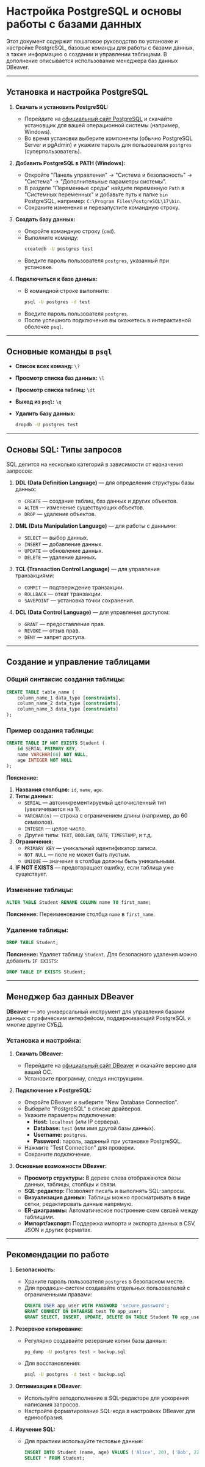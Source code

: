 # Настройка PostgreSQL и основы работы с базами данных

Этот документ содержит пошаговое руководство по установке и настройке PostgreSQL, базовые команды для работы с базами данных, а также информацию о создании и управлении таблицами. В дополнение описывается использование менеджера баз данных DBeaver.

---

## Установка и настройка PostgreSQL

1. **Скачать и установить PostgreSQL:**
   - Перейдите на [официальный сайт PostgreSQL](https://www.postgresql.org/download/) и скачайте установщик для вашей операционной системы (например, Windows).
   - Во время установки выберите компоненты (обычно PostgreSQL Server и pgAdmin) и укажите пароль для пользователя `postgres` (суперпользователь).

2. **Добавить PostgreSQL в PATH (Windows):**
   - Откройте "Панель управления" → "Система и безопасность" → "Система" → "Дополнительные параметры системы".
   - В разделе "Переменные среды" найдите переменную `Path` в "Системных переменных" и добавьте путь к папке `bin` PostgreSQL, например: `C:\Program Files\PostgreSQL\17\bin`.
   - Сохраните изменения и перезапустите командную строку.

3. **Создать базу данных:**
   - Откройте командную строку (`cmd`).
   - Выполните команду:
     ```bash
     createdb -U postgres test
     ```
   - Введите пароль пользователя `postgres`, указанный при установке.

4. **Подключиться к базе данных:**
   - В командной строке выполните:
     ```bash
     psql -U postgres -d test
     ```
   - Введите пароль пользователя `postgres`.
   - После успешного подключения вы окажетесь в интерактивной оболочке `psql`.

---

## Основные команды в `psql`

- **Список всех команд:** `\?`
- **Просмотр списка баз данных:** `\l`
- **Просмотр списка таблиц:** `\dt`
- **Выход из `psql`:** `\q`

- **Удалить базу данных:**
  ```bash
  dropdb -U postgres test
  ```

---

## Основы SQL: Типы запросов

SQL делится на несколько категорий в зависимости от назначения запросов:

1. **DDL (Data Definition Language)** — для определения структуры базы данных:
   - `CREATE` — создание таблиц, баз данных и других объектов.
   - `ALTER` — изменение существующих объектов.
   - `DROP` — удаление объектов.

2. **DML (Data Manipulation Language)** — для работы с данными:
   - `SELECT` — выбор данных.
   - `INSERT` — добавление данных.
   - `UPDATE` — обновление данных.
   - `DELETE` — удаление данных.

3. **TCL (Transaction Control Language)** — для управления транзакциями:
   - `COMMIT` — подтверждение транзакции.
   - `ROLLBACK` — откат транзакции.
   - `SAVEPOINT` — установка точки сохранения.

4. **DCL (Data Control Language)** — для управления доступом:
   - `GRANT` — предоставление прав.
   - `REVOKE` — отзыв прав.
   - `DENY` — запрет доступа.

---

## Создание и управление таблицами

### Общий синтаксис создания таблицы:

```sql
CREATE TABLE table_name (
    column_name_1 data_type [constraints],
    column_name_2 data_type [constraints],
    column_name_3 data_type [constraints]
);
```

### Пример создания таблицы:

```sql
CREATE TABLE IF NOT EXISTS Student (
    id SERIAL PRIMARY KEY,
    name VARCHAR(60) NOT NULL,
    age INTEGER NOT NULL
);
```

**Пояснение:**
1. **Названия столбцов:** `id`, `name`, `age`.
2. **Типы данных:**
   - `SERIAL` — автоинкрементируемый целочисленный тип (увеличивается на 1).
   - `VARCHAR(n)` — строка с ограничением длины (например, до 60 символов).
   - `INTEGER` — целое число.
   - Другие типы: `TEXT`, `BOOLEAN`, `DATE`, `TIMESTAMP`, и т.д.
3. **Ограничения:**
   - `PRIMARY KEY` — уникальный идентификатор записи.
   - `NOT NULL` — поле не может быть пустым.
   - `UNIQUE` — значения в столбце должны быть уникальными.
4. **IF NOT EXISTS** — предотвращает ошибку, если таблица уже существует.

### Изменение таблицы:

```sql
ALTER TABLE Student RENAME COLUMN name TO first_name;
```

**Пояснение:** Переименование столбца `name` в `first_name`.

### Удаление таблицы:

```sql
DROP TABLE Student;
```

**Пояснение:** Удаляет таблицу `Student`. Для безопасного удаления можно добавить `IF EXISTS`:

```sql
DROP TABLE IF EXISTS Student;
```

---

## Менеджер баз данных DBeaver

**DBeaver** — это универсальный инструмент для управления базами данных с графическим интерфейсом, поддерживающий PostgreSQL и многие другие СУБД.

### Установка и настройка:

1. **Скачать DBeaver:**
   - Перейдите на [официальный сайт DBeaver](https://dbeaver.io/download/) и скачайте версию для вашей ОС.
   - Установите программу, следуя инструкциям.

2. **Подключение к PostgreSQL:**
   - Откройте DBeaver и выберите "New Database Connection".
   - Выберите "PostgreSQL" в списке драйверов.
   - Укажите параметры подключения:
     - **Host:** `localhost` (или IP сервера).
     - **Database:** `test` (или имя другой базы данных).
     - **Username:** `postgres`.
     - **Password:** пароль, заданный при установке PostgreSQL.
   - Нажмите "Test Connection" для проверки.
   - Сохраните подключение.

3. **Основные возможности DBeaver:**
   - **Просмотр структуры:** В дереве слева отображаются базы данных, таблицы, столбцы и связи.
   - **SQL-редактор:** Позволяет писать и выполнять SQL-запросы.
   - **Визуализация данных:** Таблицы можно просматривать в виде сетки, редактировать данные напрямую.
   - **ER-диаграммы:** Автоматическое построение схем связей между таблицами.
   - **Импорт/экспорт:** Поддержка импорта и экспорта данных в CSV, JSON и других форматах.

---

## Рекомендации по работе

1. **Безопасность:**
   - Храните пароль пользователя `postgres` в безопасном месте.
   - Для продакшн-систем создавайте отдельных пользователей с ограниченными правами:
     ```sql
     CREATE USER app_user WITH PASSWORD 'secure_password';
     GRANT CONNECT ON DATABASE test TO app_user;
     GRANT SELECT, INSERT, UPDATE, DELETE ON TABLE Student TO app_user;
     ```

2. **Резервное копирование:**
   - Регулярно создавайте резервные копии базы данных:
     ```bash
     pg_dump -U postgres test > backup.sql
     ```
   - Для восстановления:
     ```bash
     psql -U postgres -d test < backup.sql
     ```

3. **Оптимизация в DBeaver:**
   - Используйте автодополнение в SQL-редакторе для ускорения написания запросов.
   - Настройте форматирование SQL-кода в настройках DBeaver для единообразия.

4. **Изучение SQL:**
   - Для практики используйте тестовые данные:
     ```sql
     INSERT INTO Student (name, age) VALUES ('Alice', 20), ('Bob', 22);
     SELECT * FROM Student;
     ```